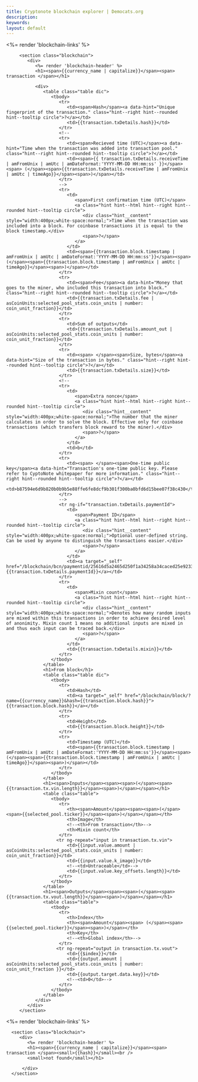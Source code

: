 ```yaml
---
title: Cryptonote blockchain explorer | Democats.org
description: 
keywords: 
layout: default
---
```


<div class="container" ng-controller="TransactionDetailsCtl">
   <noscript></noscript>
   <div class="main-app-container" ng-if="transaction">
         <%= render 'blockchain-links' %>

         <section class="blockchain">
            <div>
               <%= render 'blockchain-header' %>
               <h1><span>{{currency_name | capitalize}}</span><span> transaction </span></h1>

               <div>
                  <table class="table dic">
                     <tbody>
                        <tr>
                           <td><span>Hash</span><a data-hint="Unique fingerprint of the transaction." class="hint--right hint--rounded hint--tooltip circle">?</a></td>
                           <td>{{transaction.txDetails.hash}}</td>
                        </tr>
                        <!--
                        <tr>
                           <td><span>Recieved time (UTC)</span><a data-hint="Time when the transaction was added into transaction pool." class="hint--right hint--rounded hint--tooltip circle">?</a></td>
                           <td><span>{{ transaction.txDetails.receiveTime | amFromUnix | amUtc | amDateFormat:'YYYY-MM-DD HH:mm:ss' }}</span><span> (</span><span>{{transaction.txDetails.receiveTime | amFromUnix | amUtc | timeAgo}}</span><span>)</span></td>
                        </tr>
                        -->
                        <tr>
                           <td>
                              <span>First confirmation time (UTC)</span>
                              <a class="hint hint--html hint--right hint--rounded hint--tooltip circle">
                                 <div class="hint__content" style="width:400px;white-space:normal;">Time when the transaction was included into a block. For coinbase transactions it is equal to the block timestamp.</div>
                                 <span>?</span>
                              </a>
                           </td>
                           <td><span>{{transaction.block.timestamp | amFromUnix | amUtc | amDateFormat:'YYYY-MM-DD HH:mm:ss'}}</span><span> (</span><span>{{transaction.block.timestamp | amFromUnix | amUtc | timeAgo}}</span><span>)</span></td>
                        </tr>
                        <tr>
                           <td><span>Fee</span><a data-hint="Money that goes to the miner, who included this transaction into block." class="hint--right hint--rounded hint--tooltip circle">?</a></td>
                           <td>{{transaction.txDetails.fee | asCoinUnits:selected_pool_stats.coin_units | number: coin_unit_fraction}}</td>
                        </tr>
                        <tr>
                           <td>Sum of outputs</td>
                           <td>{{transaction.txDetails.amount_out | asCoinUnits:selected_pool_stats.coin_units | number: coin_unit_fraction}}</td>
                        </tr>
                        <tr>
                           <td><span> </span><span>Size, bytes</span><a data-hint="Size of the transaction in bytes." class="hint--right hint--rounded hint--tooltip circle">?</a></td>
                           <td>{{transaction.txDetails.size}}</td>
                        </tr>
                        <!--
                        <tr>
                           <td>
                              <span>Extra nonce</span>
                              <a class="hint hint--html hint--right hint--rounded hint--tooltip circle">
                                 <div class="hint__content" style="width:400px;white-space:normal;">The number that the miner calculates in order to solve the block. Effective only for coinbase transactions (which transfers block reward to the miner).</div>
                                 <span>?</span>
                              </a>
                           </td>
                           <td>b</td>
                        </tr>
                        <tr>
                           <td><span> </span><span>One-time public key</span><a data-hint="Transaction's one-time public key. Please refer to CyptoNote whitepaper for more information." class="hint--right hint--rounded hint--tooltip circle">?</a></td>
                           <td>b87594e6d9b820b0b9b5e88ffe6fe8dcf9b301f300ba0bfd6d15bee07f38c430</td>
                        </tr>
                        -->
                        <tr ng-if="transaction.txDetails.paymentId">
                           <td>
                              <span>Payment ID</span>
                              <a class="hint hint--html hint--right hint--rounded hint--tooltip circle">
                                 <div class="hint__content" style="width:400px;white-space:normal;">Optional user-defined string. Can be used by anyone to distinguish the transactions easier.</div>
                                 <span>?</span>
                              </a>
                           </td>
                           <td><a target="_self" href="/blockchain/bcn/paymentid/25616d5a2465d250f1a34258a34caced25e923348aa5cf6b01f534ed82a3f901">{{transaction.txDetails.paymentId}}</a></td>
                        </tr>
                        <tr>
                           <td>
                              <span>Mixin count</span>
                              <a class="hint hint--html hint--right hint--rounded hint--tooltip circle">
                                 <div class="hint__content" style="width:400px;white-space:normal;">Denotes how many random inputs are mixed within this transactions in order to achieve desired level of anonimity. Mixin count 1 means no additional inputs are mixed in and thus each input can be traced back.</div>
                                 <span>?</span>
                              </a>
                           </td>
                           <td>{{transaction.txDetails.mixin}}</td>
                        </tr>
                     </tbody>
                  </table>
                  <h1>From block</h1>
                  <table class="table dic">
                     <tbody>
                        <tr>
                           <td>Hash</td>
                           <td><a target="_self" href="/blockchain/block/?name={{currency_name}}&hash={{transaction.block.hash}}">{{transaction.block.hash}}</a></td>
                        </tr>
                        <tr>
                           <td>Height</td>
                           <td>{{transaction.block.height}}</td>
                        </tr>
                        <tr>
                           <td>Timestamp (UTC)</td>
                           <td><span>{{transaction.block.timestamp | amFromUnix | amUtc | amDateFormat:'YYYY-MM-DD HH:mm:ss'}}</span><span> (</span><span>{{transaction.block.timestamp | amFromUnix | amUtc | timeAgo}}</span><span>)</span></td>
                        </tr>
                     </tbody>
                  </table>
                  <h1><span>Inputs</span><span><span>(</span><span>{{transaction.tx.vin.length}}</span><span>)</span></span></h1>
                  <table class="table">
                     <tbody>
                        <tr>
                           <th><span>Amount</span><span><span>(</span><span>{{selected_pool.ticker}}</span><span>)</span></span></th>
                           <th>Image</th>
                           <!--<th>From transaction</th>-->
                           <th>Mixin count</th>
                        </tr>
                       <tr ng-repeat="input in transaction.tx.vin">
                           <td>{{input.value.amount | asCoinUnits:selected_pool_stats.coin_units | number: coin_unit_fraction}}</td>
                           <td>{{input.value.k_image}}</td>
                           <!--<td>Untraceable</td>-->
                           <td>{{input.value.key_offsets.length}}</td>
                        </tr>
                     </tbody>
                  </table>
                  <h1><span>Outputs</span><span><span>(</span><span>{{transaction.tx.vout.length}}</span><span>)</span></span></h1>
                  <table class="table">
                     <tbody>
                        <tr>
                           <th>Index</th>
                           <th><span>Amount</span><span> (</span><span>{{selected_pool.ticker}}</span><span>)</span></th>
                           <th>Key</th>
                           <!--<th>Global index</th>-->
                        </tr>
                       <tr ng-repeat="output in transaction.tx.vout">
                           <td>{{$index}}</td>
                           <td>{{output.amount | asCoinUnits:selected_pool_stats.coin_units | number: coin_unit_fraction }}</td>
                           <td>{{output.target.data.key}}</td>
                           <!--<td>0</td>-->
                        </tr>
                     </tbody>
                  </table>
               </div>
            </div>
         </section>
   </div>

   <div class="main-app-container" ng-if="!transaction">
      <%= render 'blockchain-links' %>

      <section class="blockchain">
         <div>
            <%= render 'blockchain-header' %>
            <h1><span>{{currency_name | capitalize}}</span><span> transaction </span><small>{{hash}}</small><br />
            <small>not found</small></h1>

          </div>
      </section>
   </div>
</div>

<script src="/js/scripts.js"></script>
<script src="/js/app.js"></script>
